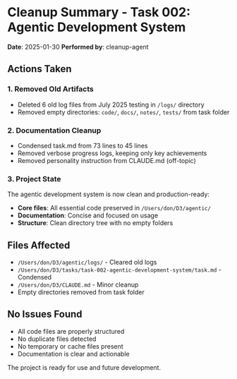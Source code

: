 # Cleanup Summary - Task 002: Agentic Development System

**Date**: 2025-01-30
**Performed by**: cleanup-agent

## Actions Taken

### 1. Removed Old Artifacts
- Deleted 6 old log files from July 2025 testing in `/logs/` directory
- Removed empty directories: `code/`, `docs/`, `notes/`, `tests/` from task folder

### 2. Documentation Cleanup
- Condensed task.md from 73 lines to 45 lines
- Removed verbose progress logs, keeping only key achievements
- Removed personality instruction from CLAUDE.md (off-topic)

### 3. Project State
The agentic development system is now clean and production-ready:
- **Core files**: All essential code preserved in `/Users/don/D3/agentic/`
- **Documentation**: Concise and focused on usage
- **Structure**: Clean directory tree with no empty folders

## Files Affected
- `/Users/don/D3/agentic/logs/` - Cleared old logs
- `/Users/don/D3/tasks/task-002-agentic-development-system/task.md` - Condensed
- `/Users/don/D3/CLAUDE.md` - Minor cleanup
- Empty directories removed from task folder

## No Issues Found
- All code files are properly structured
- No duplicate files detected
- No temporary or cache files present
- Documentation is clear and actionable

The project is ready for use and future development.